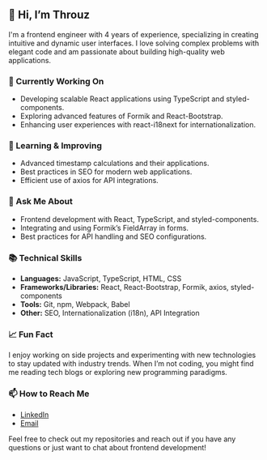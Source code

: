 ## 👋 Hi, I’m Throuz

I'm a frontend engineer with 4 years of experience, specializing in creating intuitive and dynamic user interfaces. I love solving complex problems with elegant code and am passionate about building high-quality web applications.

### 🔭 Currently Working On
- Developing scalable React applications using TypeScript and styled-components.
- Exploring advanced features of Formik and React-Bootstrap.
- Enhancing user experiences with react-i18next for internationalization.

### 🌱 Learning & Improving
- Advanced timestamp calculations and their applications.
- Best practices in SEO for modern web applications.
- Efficient use of axios for API integrations.

### 💬 Ask Me About
- Frontend development with React, TypeScript, and styled-components.
- Integrating and using Formik’s FieldArray in forms.
- Best practices for API handling and SEO configurations.

### 📚 Technical Skills
- **Languages:** JavaScript, TypeScript, HTML, CSS
- **Frameworks/Libraries:** React, React-Bootstrap, Formik, axios, styled-components
- **Tools:** Git, npm, Webpack, Babel
- **Other:** SEO, Internationalization (i18n), API Integration

### 📈 Fun Fact
I enjoy working on side projects and experimenting with new technologies to stay updated with industry trends. When I’m not coding, you might find me reading tech blogs or exploring new programming paradigms.

### 📫 How to Reach Me
- [LinkedIn](https://www.linkedin.com/in/xuruisheng/)
- [Email](mailto:zed2786328@gmail.com)

Feel free to check out my repositories and reach out if you have any questions or just want to chat about frontend development!
